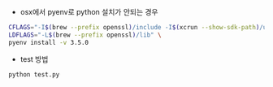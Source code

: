 * osx에서 pyenv로 python 설치가 안되는 경우

```bash
CFLAGS="-I$(brew --prefix openssl)/include -I$(xcrun --show-sdk-path)/usr/include" \
LDFLAGS="-L$(brew --prefix openssl)/lib" \
pyenv install -v 3.5.0
```

* test 방법
```
python test.py
```